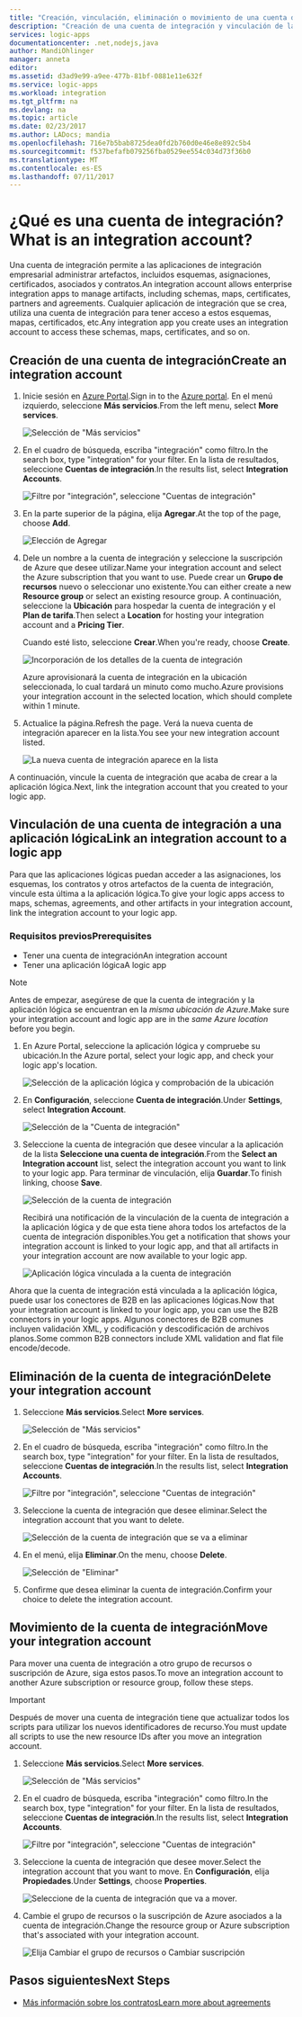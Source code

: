 ```yaml
---
title: "Creación, vinculación, eliminación o movimiento de una cuenta de integración en Azure Logic Apps | Microsoft Docs"
description: "Creación de una cuenta de integración y vinculación de la misma a Logic Apps"
services: logic-apps
documentationcenter: .net,nodejs,java
author: MandiOhlinger
manager: anneta
editor: 
ms.assetid: d3ad9e99-a9ee-477b-81bf-0881e11e632f
ms.service: logic-apps
ms.workload: integration
ms.tgt_pltfrm: na
ms.devlang: na
ms.topic: article
ms.date: 02/23/2017
ms.author: LADocs; mandia
ms.openlocfilehash: 716e7b5bab8725dea0fd2b760d0e46e8e892c5b4
ms.sourcegitcommit: f537befafb079256fba0529ee554c034d73f36b0
ms.translationtype: MT
ms.contentlocale: es-ES
ms.lasthandoff: 07/11/2017
---
```

# <a name="what-is-an-integration-account"></a><span data-ttu-id="1a219-103">¿Qué es una cuenta de integración?</span><span class="sxs-lookup"><span data-stu-id="1a219-103">What is an integration account?</span></span>

<span data-ttu-id="1a219-104">Una cuenta de integración permite a las aplicaciones de integración empresarial administrar artefactos, incluidos esquemas, asignaciones, certificados, asociados y contratos.</span><span class="sxs-lookup"><span data-stu-id="1a219-104">An integration account allows enterprise integration apps to manage artifacts, including schemas, maps, certificates, partners and agreements.</span></span> <span data-ttu-id="1a219-105">Cualquier aplicación de integración que se crea, utiliza una cuenta de integración para tener acceso a estos esquemas, mapas, certificados, etc.</span><span class="sxs-lookup"><span data-stu-id="1a219-105">Any integration app you create uses an integration account to access these schemas, maps, certificates, and so on.</span></span>

## <a name="create-an-integration-account"></a><span data-ttu-id="1a219-106">Creación de una cuenta de integración</span><span class="sxs-lookup"><span data-stu-id="1a219-106">Create an integration account</span></span>

1.  <span data-ttu-id="1a219-107">Inicie sesión en [Azure Portal](http://portal.azure.com "Azure Portal").</span><span class="sxs-lookup"><span data-stu-id="1a219-107">Sign in to the [Azure portal](http://portal.azure.com "Azure portal").</span></span> <span data-ttu-id="1a219-108">En el menú izquierdo, seleccione **Más servicios**.</span><span class="sxs-lookup"><span data-stu-id="1a219-108">From the left menu, select **More services**.</span></span>

    ![Selección de "Más servicios"](./media/logic-apps-enterprise-integration-accounts/account-1.png)

2. <span data-ttu-id="1a219-110">En el cuadro de búsqueda, escriba "integración" como filtro.</span><span class="sxs-lookup"><span data-stu-id="1a219-110">In the search box, type "integration" for your filter.</span></span> <span data-ttu-id="1a219-111">En la lista de resultados, seleccione **Cuentas de integración**.</span><span class="sxs-lookup"><span data-stu-id="1a219-111">In the results list, select **Integration Accounts**.</span></span>

    ![Filtre por "integración", seleccione "Cuentas de integración"](./media/logic-apps-enterprise-integration-accounts/account-2.png)  

3. <span data-ttu-id="1a219-113">En la parte superior de la página, elija **Agregar**.</span><span class="sxs-lookup"><span data-stu-id="1a219-113">At the top of the page, choose **Add**.</span></span>

    ![Elección de Agregar](./media/logic-apps-enterprise-integration-accounts/account-3.png)

4. <span data-ttu-id="1a219-115">Dele un nombre a la cuenta de integración y seleccione la suscripción de Azure que desee utilizar.</span><span class="sxs-lookup"><span data-stu-id="1a219-115">Name your integration account and select the Azure subscription that you want to use.</span></span> <span data-ttu-id="1a219-116">Puede crear un **Grupo de recursos** nuevo o seleccionar uno existente.</span><span class="sxs-lookup"><span data-stu-id="1a219-116">You can either create a new **Resource group** or select an existing resource group.</span></span> <span data-ttu-id="1a219-117">A continuación, seleccione la **Ubicación** para hospedar la cuenta de integración y el **Plan de tarifa**.</span><span class="sxs-lookup"><span data-stu-id="1a219-117">Then select a **Location** for hosting your integration account and a **Pricing Tier**.</span></span> 

    <span data-ttu-id="1a219-118">Cuando esté listo, seleccione **Crear**.</span><span class="sxs-lookup"><span data-stu-id="1a219-118">When you're ready, choose **Create**.</span></span>

    ![Incorporación de los detalles de la cuenta de integración](./media/logic-apps-enterprise-integration-accounts/account-4.png)

    <span data-ttu-id="1a219-120">Azure aprovisionará la cuenta de integración en la ubicación seleccionada, lo cual tardará un minuto como mucho.</span><span class="sxs-lookup"><span data-stu-id="1a219-120">Azure provisions your integration account  in the selected location, which should complete within 1 minute.</span></span>

5. <span data-ttu-id="1a219-121">Actualice la página.</span><span class="sxs-lookup"><span data-stu-id="1a219-121">Refresh the page.</span></span> <span data-ttu-id="1a219-122">Verá la nueva cuenta de integración aparecer en la lista.</span><span class="sxs-lookup"><span data-stu-id="1a219-122">You see your new integration account listed.</span></span>

    ![La nueva cuenta de integración aparece en la lista](./media/logic-apps-enterprise-integration-accounts/account-5.png) 

<span data-ttu-id="1a219-124">A continuación, vincule la cuenta de integración que acaba de crear a la aplicación lógica.</span><span class="sxs-lookup"><span data-stu-id="1a219-124">Next, link the integration account that you created to your logic app.</span></span> 

## <a name="link-an-integration-account-to-a-logic-app"></a><span data-ttu-id="1a219-125">Vinculación de una cuenta de integración a una aplicación lógica</span><span class="sxs-lookup"><span data-stu-id="1a219-125">Link an integration account to a logic app</span></span>

<span data-ttu-id="1a219-126">Para que las aplicaciones lógicas puedan acceder a las asignaciones, los esquemas, los contratos y otros artefactos de la cuenta de integración, vincule esta última a la aplicación lógica.</span><span class="sxs-lookup"><span data-stu-id="1a219-126">To give your logic apps access to maps, schemas, agreements, and other artifacts in your integration account, link the integration account to your logic app.</span></span>

### <a name="prerequisites"></a><span data-ttu-id="1a219-127">Requisitos previos</span><span class="sxs-lookup"><span data-stu-id="1a219-127">Prerequisites</span></span>

* <span data-ttu-id="1a219-128">Tener una cuenta de integración</span><span class="sxs-lookup"><span data-stu-id="1a219-128">An integration account</span></span>
* <span data-ttu-id="1a219-129">Tener una aplicación lógica</span><span class="sxs-lookup"><span data-stu-id="1a219-129">A logic app</span></span>

> [!NOTE] 
> <span data-ttu-id="1a219-130">Antes de empezar, asegúrese de que la cuenta de integración y la aplicación lógica se encuentran en la *misma ubicación de Azure*.</span><span class="sxs-lookup"><span data-stu-id="1a219-130">Make sure your integration account and logic app are in the *same Azure location* before you begin.</span></span>


1. <span data-ttu-id="1a219-131">En Azure Portal, seleccione la aplicación lógica y compruebe su ubicación.</span><span class="sxs-lookup"><span data-stu-id="1a219-131">In the Azure portal, select your logic app, and check your logic app's location.</span></span>

    ![Selección de la aplicación lógica y comprobación de la ubicación](./media/logic-apps-enterprise-integration-accounts/linkaccount-1.png)

2. <span data-ttu-id="1a219-133">En **Configuración**, seleccione **Cuenta de integración**.</span><span class="sxs-lookup"><span data-stu-id="1a219-133">Under **Settings**, select **Integration Account**.</span></span>

    ![Selección de la "Cuenta de integración"](./media/logic-apps-enterprise-integration-accounts/linkaccount-2.png)

3. <span data-ttu-id="1a219-135">Seleccione la cuenta de integración que desee vincular a la aplicación de la lista **Seleccione una cuenta de integración**.</span><span class="sxs-lookup"><span data-stu-id="1a219-135">From the **Select an Integration account** list, select the integration account you want to link to your logic app.</span></span> <span data-ttu-id="1a219-136">Para terminar de vinculación, elija **Guardar**.</span><span class="sxs-lookup"><span data-stu-id="1a219-136">To finish linking, choose **Save**.</span></span>

    ![Selección de la cuenta de integración](./media/logic-apps-enterprise-integration-accounts/linkaccount-3.png)

    <span data-ttu-id="1a219-138">Recibirá una notificación de la vinculación de la cuenta de integración a la aplicación lógica y de que esta tiene ahora todos los artefactos de la cuenta de integración disponibles.</span><span class="sxs-lookup"><span data-stu-id="1a219-138">You get a notification that shows your integration account is linked to your logic app,  and that all artifacts in your integration account are now available to your logic app.</span></span>

    ![Aplicación lógica vinculada a la cuenta de integración](./media/logic-apps-enterprise-integration-accounts/linkaccount-5.png)

<span data-ttu-id="1a219-140">Ahora que la cuenta de integración está vinculada a la aplicación lógica, puede usar los conectores de B2B en las aplicaciones lógicas.</span><span class="sxs-lookup"><span data-stu-id="1a219-140">Now that your integration account is linked to your logic app, you can use the B2B connectors in your logic apps.</span></span> <span data-ttu-id="1a219-141">Algunos conectores de B2B comunes incluyen validación XML, y codificación y descodificación de archivos planos.</span><span class="sxs-lookup"><span data-stu-id="1a219-141">Some common B2B connectors include XML validation and flat file encode/decode.</span></span>  

## <a name="delete-your-integration-account"></a><span data-ttu-id="1a219-142">Eliminación de la cuenta de integración</span><span class="sxs-lookup"><span data-stu-id="1a219-142">Delete your integration account</span></span>

1. <span data-ttu-id="1a219-143">Seleccione **Más servicios**.</span><span class="sxs-lookup"><span data-stu-id="1a219-143">Select **More services**.</span></span>

    ![Selección de "Más servicios"](./media/logic-apps-enterprise-integration-accounts/account-1.png)

2. <span data-ttu-id="1a219-145">En el cuadro de búsqueda, escriba "integración" como filtro.</span><span class="sxs-lookup"><span data-stu-id="1a219-145">In the search box, type "integration" for your filter.</span></span> <span data-ttu-id="1a219-146">En la lista de resultados, seleccione **Cuentas de integración**.</span><span class="sxs-lookup"><span data-stu-id="1a219-146">In the results list, select **Integration Accounts**.</span></span>

    ![Filtre por "integración", seleccione "Cuentas de integración"](./media/logic-apps-enterprise-integration-accounts/account-2.png)  

3. <span data-ttu-id="1a219-148">Seleccione la cuenta de integración que desee eliminar.</span><span class="sxs-lookup"><span data-stu-id="1a219-148">Select the integration account that you want to delete.</span></span>

    ![Selección de la cuenta de integración que se va a eliminar](./media/logic-apps-enterprise-integration-accounts/account-5.png)

4. <span data-ttu-id="1a219-150">En el menú, elija **Eliminar**.</span><span class="sxs-lookup"><span data-stu-id="1a219-150">On the menu, choose **Delete**.</span></span>

    ![Selección de "Eliminar"](./media/logic-apps-enterprise-integration-accounts/delete.png)

5. <span data-ttu-id="1a219-152">Confirme que desea eliminar la cuenta de integración.</span><span class="sxs-lookup"><span data-stu-id="1a219-152">Confirm your choice to delete the integration account.</span></span>

## <a name="move-your-integration-account"></a><span data-ttu-id="1a219-153">Movimiento de la cuenta de integración</span><span class="sxs-lookup"><span data-stu-id="1a219-153">Move your integration account</span></span>

<span data-ttu-id="1a219-154">Para mover una cuenta de integración a otro grupo de recursos o suscripción de Azure, siga estos pasos.</span><span class="sxs-lookup"><span data-stu-id="1a219-154">To move an integration account to another Azure subscription or resource group, follow these steps.</span></span>

> [!IMPORTANT]
> <span data-ttu-id="1a219-155">Después de mover una cuenta de integración tiene que actualizar todos los scripts para utilizar los nuevos identificadores de recurso.</span><span class="sxs-lookup"><span data-stu-id="1a219-155">You must update all scripts to use the new resource IDs after you move an integration account.</span></span>

1. <span data-ttu-id="1a219-156">Seleccione **Más servicios**.</span><span class="sxs-lookup"><span data-stu-id="1a219-156">Select **More services**.</span></span>

    ![Selección de "Más servicios"](./media/logic-apps-enterprise-integration-accounts/account-1.png)

2. <span data-ttu-id="1a219-158">En el cuadro de búsqueda, escriba "integración" como filtro.</span><span class="sxs-lookup"><span data-stu-id="1a219-158">In the search box, type "integration" for your filter.</span></span> <span data-ttu-id="1a219-159">En la lista de resultados, seleccione **Cuentas de integración**.</span><span class="sxs-lookup"><span data-stu-id="1a219-159">In the results list, select **Integration Accounts**.</span></span>

    ![Filtre por "integración", seleccione "Cuentas de integración"](./media/logic-apps-enterprise-integration-accounts/account-2.png)

3. <span data-ttu-id="1a219-161">Seleccione la cuenta de integración que desee mover.</span><span class="sxs-lookup"><span data-stu-id="1a219-161">Select the integration account that you want to move.</span></span> <span data-ttu-id="1a219-162">En **Configuración**, elija **Propiedades**.</span><span class="sxs-lookup"><span data-stu-id="1a219-162">Under **Settings**, choose **Properties**.</span></span>

    ![Seleccione de la cuenta de integración que va a mover.](./media/logic-apps-enterprise-integration-accounts/move.png)

5. <span data-ttu-id="1a219-165">Cambie el grupo de recursos o la suscripción de Azure asociados a la cuenta de integración.</span><span class="sxs-lookup"><span data-stu-id="1a219-165">Change the resource group or Azure subscription that's associated with your integration account.</span></span>

    ![Elija Cambiar el grupo de recursos o Cambiar suscripción](./media/logic-apps-enterprise-integration-accounts/move-2.png)

## <a name="next-steps"></a><span data-ttu-id="1a219-167">Pasos siguientes</span><span class="sxs-lookup"><span data-stu-id="1a219-167">Next Steps</span></span>
* [<span data-ttu-id="1a219-168">Más información sobre los contratos</span><span class="sxs-lookup"><span data-stu-id="1a219-168">Learn more about agreements</span></span>](../logic-apps/logic-apps-enterprise-integration-agreements.md "Información sobre los contratos de integración de empresas")  

